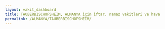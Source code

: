 ```yaml
---
layout: vakit_dashboard
title: TAUBERBISCHOFSHEIM, ALMANYA için iftar, namaz vakitleri ve hava durumu - ilçe/eyalet seç
permalink: /ALMANYA/TAUBERBISCHOFSHEIM/
---
```


<script type="text/javascript">
  var GLOBAL_COUNTRY = 'ALMANYA';
  var GLOBAL_CITY = 'TAUBERBISCHOFSHEIM';
  var GLOBAL_STATE = '';
  var lat = 72;
  var lon = 21;
</script>
